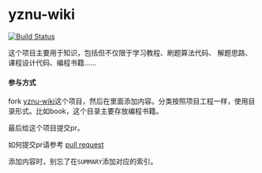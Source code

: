 # yznu-wiki
[![Build Status](https://travis-ci.org/yznu-cn/yznu-wiki.svg?branch=master)](https://travis-ci.org/yznu-cn/yznu-wiki)

这个项目主要用于知识，包括但不仅限于学习教程、刷题算法代码、 解题思路、课程设计代码、编程书籍......

#### 参与方式

fork [yznu-wiki](https://github.com/yznu-cn/yznu-wiki)这个项目，然后在里面添加内容。分类按照项目工程一样，使用目录形式。比如book，这个目录主要存放编程书籍。

最后给这个项目提交pr。

如何提交pr请参考 [pull request](https://www.cnblogs.com/zhangjianbin/p/7774073.html)

添加内容时，别忘了在`SUMMARY`添加对应的索引。
